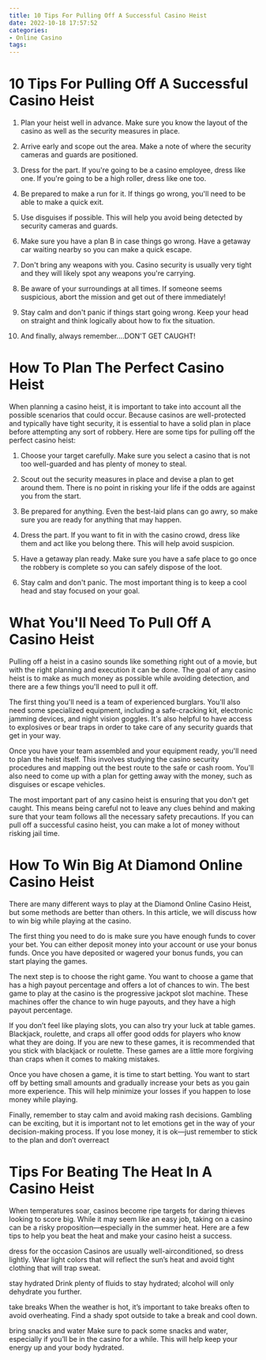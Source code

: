 ```yaml
---
title: 10 Tips For Pulling Off A Successful Casino Heist
date: 2022-10-18 17:57:52
categories:
- Online Casino
tags:
---
```



#  10 Tips For Pulling Off A Successful Casino Heist

1. Plan your heist well in advance. Make sure you know the layout of the casino as well as the security measures in place.

2. Arrive early and scope out the area. Make a note of where the security cameras and guards are positioned.

3. Dress for the part. If you're going to be a casino employee, dress like one. If you're going to be a high roller, dress like one too.

4. Be prepared to make a run for it. If things go wrong, you'll need to be able to make a quick exit.

5. Use disguises if possible. This will help you avoid being detected by security cameras and guards.

6. Make sure you have a plan B in case things go wrong. Have a getaway car waiting nearby so you can make a quick escape.

7. Don't bring any weapons with you. Casino security is usually very tight and they will likely spot any weapons you're carrying.

8. Be aware of your surroundings at all times. If someone seems suspicious, abort the mission and get out of there immediately!

9. Stay calm and don't panic if things start going wrong. Keep your head on straight and think logically about how to fix the situation.

10. And finally, always remember....DON'T GET CAUGHT!

#  How To Plan The Perfect Casino Heist 

When planning a casino heist, it is important to take into account all the possible scenarios that could occur. Because casinos are well-protected and typically have tight security, it is essential to have a solid plan in place before attempting any sort of robbery. Here are some tips for pulling off the perfect casino heist:

1. Choose your target carefully. Make sure you select a casino that is not too well-guarded and has plenty of money to steal.

2. Scout out the security measures in place and devise a plan to get around them. There is no point in risking your life if the odds are against you from the start.

3. Be prepared for anything. Even the best-laid plans can go awry, so make sure you are ready for anything that may happen.

4. Dress the part. If you want to fit in with the casino crowd, dress like them and act like you belong there. This will help avoid suspicion.

5. Have a getaway plan ready. Make sure you have a safe place to go once the robbery is complete so you can safely dispose of the loot.

6. Stay calm and don't panic. The most important thing is to keep a cool head and stay focused on your goal.

#  What You'll Need To Pull Off A Casino Heist 
Pulling off a heist in a casino sounds like something right out of a movie, but with the right planning and execution it can be done. The goal of any casino heist is to make as much money as possible while avoiding detection, and there are a few things you'll need to pull it off.

The first thing you'll need is a team of experienced burglars. You'll also need some specialized equipment, including a safe-cracking kit, electronic jamming devices, and night vision goggles. It's also helpful to have access to explosives or bear traps in order to take care of any security guards that get in your way.

Once you have your team assembled and your equipment ready, you'll need to plan the heist itself. This involves studying the casino security procedures and mapping out the best route to the safe or cash room. You'll also need to come up with a plan for getting away with the money, such as disguises or escape vehicles.

The most important part of any casino heist is ensuring that you don't get caught. This means being careful not to leave any clues behind and making sure that your team follows all the necessary safety precautions. If you can pull off a successful casino heist, you can make a lot of money without risking jail time.

#  How To Win Big At Diamond Online Casino Heist 

There are many different ways to play at the Diamond Online Casino Heist, but some methods are better than others. In this article, we will discuss how to win big while playing at the casino.

The first thing you need to do is make sure you have enough funds to cover your bet. You can either deposit money into your account or use your bonus funds. Once you have deposited or wagered your bonus funds, you can start playing the games.

The next step is to choose the right game. You want to choose a game that has a high payout percentage and offers a lot of chances to win. The best game to play at the casino is the progressive jackpot slot machine. These machines offer the chance to win huge payouts, and they have a high payout percentage.

If you don’t feel like playing slots, you can also try your luck at table games. Blackjack, roulette, and craps all offer good odds for players who know what they are doing. If you are new to these games, it is recommended that you stick with blackjack or roulette. These games are a little more forgiving than craps when it comes to making mistakes.

Once you have chosen a game, it is time to start betting. You want to start off by betting small amounts and gradually increase your bets as you gain more experience. This will help minimize your losses if you happen to lose money while playing.

 Finally, remember to stay calm and avoid making rash decisions. Gambling can be exciting, but it is important not to let emotions get in the way of your decision-making process. If you lose money, it is ok—just remember to stick to the plan and don’t overreact

#  Tips For Beating The Heat In A Casino Heist

When temperatures soar, casinos become ripe targets for daring thieves looking to score big. While it may seem like an easy job, taking on a casino can be a risky proposition—especially in the summer heat. Here are a few tips to help you beat the heat and make your casino heist a success.

 dress for the occasion
Casinos are usually well-airconditioned, so dress lightly. Wear light colors that will reflect the sun’s heat and avoid tight clothing that will trap sweat.

stay hydrated
Drink plenty of fluids to stay hydrated; alcohol will only dehydrate you further.

take breaks
When the weather is hot, it’s important to take breaks often to avoid overheating. Find a shady spot outside to take a break and cool down.

bring snacks and water
Make sure to pack some snacks and water, especially if you’ll be in the casino for a while. This will help keep your energy up and your body hydrated.
